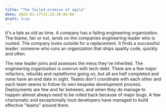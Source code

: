 ```yaml
---
title: "The failed promise of agile"
date: 2023-01-17T11:25:30-05:00
draft: true
---
```


It's a tale as old as time. A company has a failing engineering organization. The blame, fair or not, lands on the companies engineering leader who is ousted. The company looks outside for a replacement. It finds a successful leader: someone who runs an organization that ships quality code, quickly and often. 

The new leader joins and assesses the mess they've inherited. The engineering organization is overrun with tech-debt. There are a few major refactors, rebuilds and replatforms going on, but all are half completed and none have an end date in sight. Teams don't coordinate with each other and each team seems to follow its own bespoke development process. Deployments are few and far between, and when they do manage to happen almost always need to be rolled back because of major bugs. A few charismatic and exceptionally loud developers have managed to build effective "teams" around them. 